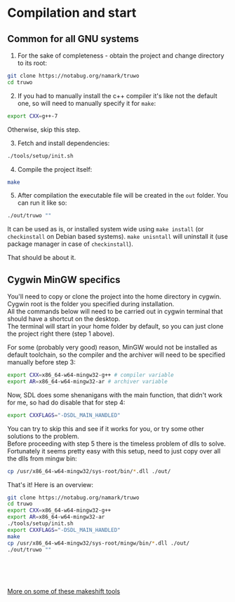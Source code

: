 # Compilation and start

## Common for all GNU systems
1. For the sake of completeness - obtain the project and change directory to its root:
```bash
git clone https://notabug.org/namark/truwo
cd truwo
```

2. If you had to manually install the c++ compiler it's like not the default one, so will need to manually specify it for `make`:
```bash
export CXX=g++-7
```
Otherwise, skip this step.

3. Fetch and install dependencies:
```bash
./tools/setup/init.sh
```

4. Compile the project itself:
```bash
make
```

5. After compilation the executable file will be created in the `out` folder. You can run it like so:
```bash
./out/truwo ""
```
It can be used as is, or installed system wide using `make install` (or `checkinstall` on Debian based systems). `make unisntall` will uninstall it (use package manager in case of `checkinstall`).

That should be about it.

## Cygwin MinGW specifics
You'll need to copy or clone the project into the home directory in cygwin. <br />
Cygwin root is the folder you specified during installation. <br />
All the commands below will need to be carried out in cygwin terminal that should have a shortcut on the desktop. <br />
The terminal will start in your home folder by default, so you can just clone the project right there (step 1 above).<br />

For some (probably very good) reason, MinGW would not be installed as default toolchain, so the compiler and the archiver will need to be specified manually before step 3:
```bash
export CXX=x86_64-w64-mingw32-g++ # compiler variable
export AR=x86_64-w64-mingw32-ar # archiver variable
```
Now, SDL does some shenanigans with the main function, that didn't work for me, so had do disable that for step 4:
```bash
export CXXFLAGS="-DSDL_MAIN_HANDLED"
```
You can try to skip this and see if it works for you, or try some other solutions to the problem.<br />
Before proceeding with step 5 there is the timeless problem of dlls to solve. Fortunately it seems pretty easy with this setup, need to just copy over all the dlls from mingw bin:
```bash
cp /usr/x86_64-w64-mingw32/sys-root/bin/*.dll ./out/
```
That's it! Here is an overview:
```bash
git clone https://notabug.org/namark/truwo
cd truwo
export CXX=x86_64-w64-mingw32-g++
export AR=x86_64-w64-mingw32-ar
./tools/setup/init.sh
export CXXFLAGS="-DSDL_MAIN_HANDLED"
make
cp /usr/x86_64-w64-mingw32/sys-root/mingw/bin/*.dll ./out/
./out/truwo ""
```

<br />
<br />
<br />

[More on some of these makeshift tools](3_more_on_tools.md)
